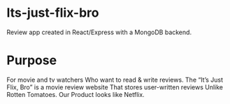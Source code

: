 # Its-just-flix-bro
Review app created in React/Express with a MongoDB backend.

# Purpose
For movie and tv watchers Who want to read & write reviews. The “It’s Just Flix, Bro” is a movie review website That stores user-written reviews Unlike Rotten Tomatoes. Our Product  looks like Netflix.   
